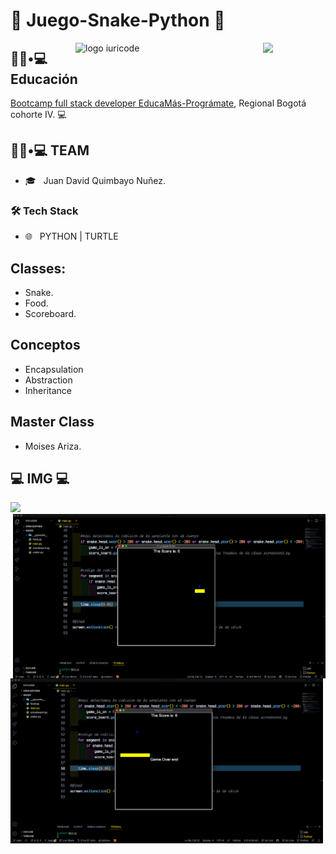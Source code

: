 #  :snake: Juego-Snake-Python :snake:

<img src="https://user-images.githubusercontent.com/74111185/165887205-ee82ee3c-00b0-40ae-9bd6-e4c84f8d3bae.png" min-width="100px" max-width="100px" width="100px" align="right">

<img src="https://github.com/iuricode/iuricode/blob/main/ilus-code.svg" min-width="300px" max-width="300px" width="300px" align="right" alt="logo iuricode">


<h2> 👨🏻•💻 Educación </h2>

<p><a href="https://educamas.com.co/">Bootcamp full stack developer EducaMás-Prográmate</a>, Regional Bogotá cohorte IV. 💻 </br>
</em></p>

<h2> 👨🏻•💻 TEAM </h2>

- 🎓 &nbsp; Juan David Quimbayo Nuñez.


<h3>🛠 Tech Stack</h3>

- 🌐 &nbsp; PYTHON | TURTLE 


## Classes:
- Snake.
- Food.
- Scoreboard.

## Conceptos 
- Encapsulation
- Abstraction
- Inheritance

## Master Class  

- Moises Ariza.

<h2>💻 IMG 💻</h2>

<img  src="https://user-images.githubusercontent.com/74111185/165887022-9791e6c5-1fb1-4127-8967-3c89ed5b9411.png" width="500" />

<img align='right' src="https://github.com/JDQN/Juego-Snake-Python/blob/main/img1.png" width="500" />

<img  src="https://github.com/JDQN/Juego-Snake-Python/blob/main/img2.png" width="500" />







